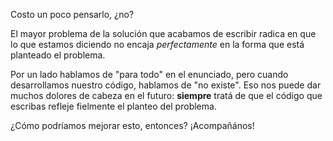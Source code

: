 Costo un poco pensarlo, ¿no?

El mayor problema de la solución que acabamos de escribir radica en que lo que estamos diciendo no encaja _perfectamente_ en la forma que está planteado el problema. 

Por un lado hablamos de "para todo" en el enunciado, pero cuando desarrollamos nuestro código, hablamos de "no existe". Eso nos puede dar muchos dolores de cabeza en el futuro: **siempre** tratá de que el código que escribas refleje fielmente el planteo del problema. 

¿Cómo podríamos mejorar esto, entonces? ¡Acompañános!